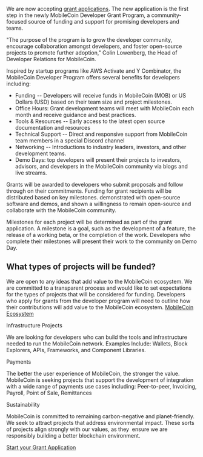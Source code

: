 We are now accepting [grant applications](https://v2ius4kukp9.typeform.com/to/G8aVW4z7). The new application is the first step in the newly MobileCoin Developer Grant Program, a community-focused source of funding and support for promising developers and teams. 

"The purpose of the program is to grow the developer community, encourage collaboration amongst developers, and foster open-source projects to promote further adoption," Colin Lowenberg, the Head of Developer Relations for MobileCoin. 

Inspired by startup programs like AWS Activate and Y Combinator, the MobileCoin Developer Program offers several benefits for developers including:

-   Funding -- Developers will receive funds in MobileCoin (MOB) or US Dollars (USD) based on their team size and project milestones.
-   Office Hours: Grant development teams will meet with MobileCoin each month and receive guidance and best practices.
-   Tools & Resources -- Early access to the latest open source documentation and resources 
-   Technical Support -- Direct and responsive support from MobileCoin team members in a special Discord channel
-   Networking -- Introductions to industry leaders, investors, and other development teams.
-   Demo Days: top developers will present their projects to investors, advisors, and developers in the MobileCoin community via blogs and live streams.

Grants will be awarded to developers who submit proposals and follow through on their commitments. Funding for grant recipients will be distributed based on key milestones. demonstrated with open-source software and demos, and shown a willingness to remain open-source and collaborate with the MobileCoin community.

Milestones for each project will be determined as part of the grant application. A milestone is a goal, such as the development of a feature, the release of a working beta, or the completion of the work. Developers who complete their milestones will present their work to the community on Demo Day.

What types of projects will be funded?
--------------------------------------

We are open to any ideas that add value to the MobileCoin ecosystem. We are committed to a transparent process and would like to set expectations for the types of projects that will be considered for funding. Developers who apply for grants from the developer program will need to outline how their contributions will add value to the MobileCoin ecosystem. [MobileCoin Ecosystem](http://developers.mobilecoin.com/)

Infrastructure Projects

We are looking for developers who can build the tools and infrastructure needed to run the MobileCoin network. Examples Include: Wallets, Block Explorers, APIs, Frameworks, and Component Libraries.

Payments 

The better the user experience of MobileCoin, the stronger the value. MobileCoin is seeking projects that support the development of integration with a wide range of payments use cases including: Peer-to-peer, Invoicing, Payroll, Point of Sale, Remittances

Sustainability 

MobileCoin is committed to remaining carbon-negative and planet-friendly. We seek to attract projects that address environmental impact. These sorts of projects align strongly with our values, as they  ensure we are responsibly building a better blockchain environment.

[Start your Grant Application](https://v2ius4kukp9.typeform.com/to/G8aVW4z7)

